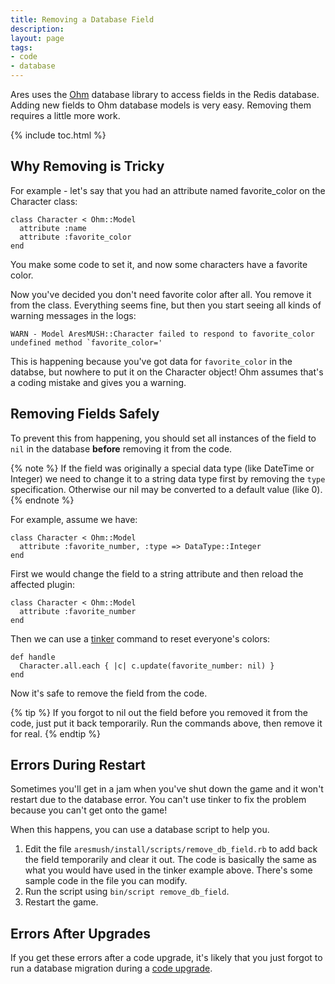 ```yaml
---
title: Removing a Database Field
description: 
layout: page
tags:
- code
- database
---
```


Ares uses the [Ohm](http://ohm.keyvalue.org/) database library to access fields in the Redis database.  Adding new fields to Ohm database models is very easy.  Removing them requires a little more work.

{% include toc.html %}

## Why Removing is Tricky

For example - let's say that you had an attribute named favorite_color on the Character class:

    class Character < Ohm::Model
      attribute :name
      attribute :favorite_color
    end

You make some code to set it, and now some characters have a favorite color.  

Now you've decided you don't need favorite color after all.   You remove it from the class.  Everything seems fine, but then you start seeing all kinds of warning messages in the logs:

    WARN - Model AresMUSH::Character failed to respond to favorite_color undefined method `favorite_color='

This is happening because you've got data for `favorite_color` in the databse, but nowhere to put it on the Character object!   Ohm assumes that's a coding mistake and gives you a warning.

## Removing Fields Safely

To prevent this from happening, you should set all instances of the field to `nil` in the database **before** removing it from the code.

{% note %} 
If the field was originally a special data type (like DateTime or Integer) we need to change it to a string data type first by removing the `type` specification.  Otherwise our nil may be converted to a default value (like 0).
{% endnote %}

For example, assume we have:

    class Character < Ohm::Model
      attribute :favorite_number, :type => DataType::Integer
    end

First we would change the field to a string attribute and then reload the affected plugin:

    class Character < Ohm::Model
      attribute :favorite_number
    end

Then we can use a [tinker](/tutorials/code/tinker.html) command to reset everyone's colors:

    def handle
      Character.all.each { |c| c.update(favorite_number: nil) }
    end

Now it's safe to remove the field from the code.

{% tip %} 
If you forgot to nil out the field before you removed it from the code, just put it back temporarily.  Run the commands above, then remove it for real.
{% endtip %}

## Errors During Restart

Sometimes you'll get in a jam when you've shut down the game and it won't restart due to the database error.  You can't use tinker to fix the problem because you can't get onto the game!

When this happens, you can use a database script to help you.

1. Edit the file `aresmush/install/scripts/remove_db_field.rb` to add back the field temporarily and clear it out. The code is basically the same as what you would have used in the tinker example above.  There's some sample code in the file you can modify.
2. Run the script using `bin/script remove_db_field`.
3. Restart the game.

## Errors After Upgrades

If you get these errors after a code upgrade, it's likely that you just forgot to run a database migration during a [code upgrade](/tutorials/manage/upgrades.html).

